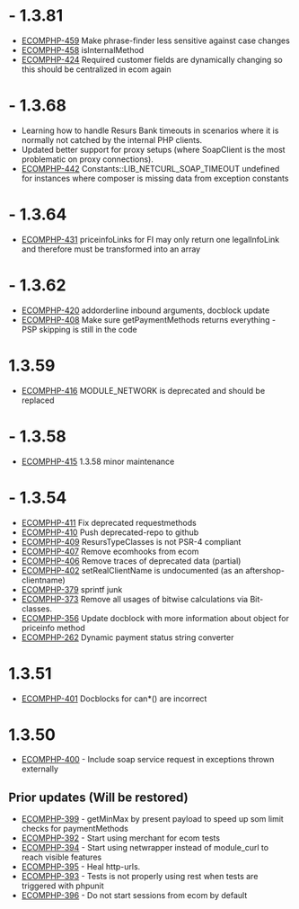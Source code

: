 # - 1.3.81

* [ECOMPHP-459](https://resursbankplugins.atlassian.net/browse/ECOMPHP-459) Make phrase-finder less sensitive against case changes
* [ECOMPHP-458](https://resursbankplugins.atlassian.net/browse/ECOMPHP-458) isInternalMethod
* [ECOMPHP-424](https://resursbankplugins.atlassian.net/browse/ECOMPHP-424) Required customer fields are dynamically changing so this should be centralized in ecom again

# - 1.3.68

* Learning how to handle Resurs Bank timeouts in scenarios where it is normally not catched by the internal PHP clients.
* Updated better support for proxy setups (where SoapClient is the most problematic on proxy connections).
* [ECOMPHP-442](https://resursbankplugins.atlassian.net/browse/ECOMPHP-442) Constants::LIB_NETCURL_SOAP_TIMEOUT undefined for instances where composer is missing data from exception constants

# - 1.3.64

* [ECOMPHP-431](https://resursbankplugins.atlassian.net/browse/ECOMPHP-431) priceinfoLinks for FI may only return one legalInfoLink and therefore must be transformed into an array

# - 1.3.62

* [ECOMPHP-420](https://resursbankplugins.atlassian.net/browse/ECOMPHP-420) addorderline inbound arguments, docblock update
* [ECOMPHP-408](https://resursbankplugins.atlassian.net/browse/ECOMPHP-408) Make sure getPaymentMethods returns everything - PSP skipping is still in the code

# 1.3.59

* [ECOMPHP-416](https://resursbankplugins.atlassian.net/browse/ECOMPHP-416) MODULE\_NETWORK is deprecated and should be replaced

# - 1.3.58

* [ECOMPHP-415](https://resursbankplugins.atlassian.net/browse/ECOMPHP-415) 1.3.58 minor maintenance

# - 1.3.54

* [ECOMPHP-411](https://resursbankplugins.atlassian.net/browse/ECOMPHP-411) Fix deprecated requestmethods
* [ECOMPHP-410](https://resursbankplugins.atlassian.net/browse/ECOMPHP-410) Push deprecated-repo to github
* [ECOMPHP-409](https://resursbankplugins.atlassian.net/browse/ECOMPHP-409) ResursTypeClasses is not PSR-4 compliant
* [ECOMPHP-407](https://resursbankplugins.atlassian.net/browse/ECOMPHP-407) Remove ecomhooks from ecom
* [ECOMPHP-406](https://resursbankplugins.atlassian.net/browse/ECOMPHP-406) Remove traces of deprecated data \(partial\)
* [ECOMPHP-402](https://resursbankplugins.atlassian.net/browse/ECOMPHP-402) setRealClientName is undocumented \(as an aftershop-clientname\)
* [ECOMPHP-379](https://resursbankplugins.atlassian.net/browse/ECOMPHP-379) sprintf junk
* [ECOMPHP-373](https://resursbankplugins.atlassian.net/browse/ECOMPHP-373) Remove all usages of bitwise calculations via Bit-classes.
* [ECOMPHP-356](https://resursbankplugins.atlassian.net/browse/ECOMPHP-356) Update docblock with more information about object for priceinfo method
* [ECOMPHP-262](https://resursbankplugins.atlassian.net/browse/ECOMPHP-262) Dynamic payment status string converter

# 1.3.51

* [ECOMPHP-401](https://resursbankplugins.atlassian.net/browse/ECOMPHP-401) Docblocks for can\*\(\) are incorrect

# 1.3.50

* [ECOMPHP-400](https://resursbankplugins.atlassian.net/browse/ECOMPHP-400) - Include soap service request in exceptions thrown externally 

## Prior updates (Will be restored)

* [ECOMPHP-399](https://resursbankplugins.atlassian.net/browse/ECOMPHP-399) - getMinMax by present payload to speed up som limit checks for paymentMethods
* [ECOMPHP-392](https://resursbankplugins.atlassian.net/browse/ECOMPHP-392) - Start using merchant for ecom tests
* [ECOMPHP-394](https://resursbankplugins.atlassian.net/browse/ECOMPHP-394) - Start using netwrapper instead of module_curl to reach visible features
* [ECOMPHP-395](https://resursbankplugins.atlassian.net/browse/ECOMPHP-395) - Heal http-urls.
* [ECOMPHP-393](https://resursbankplugins.atlassian.net/browse/ECOMPHP-393) - Tests is not properly using rest when tests are triggered with phpunit
* [ECOMPHP-396](https://resursbankplugins.atlassian.net/browse/ECOMPHP-396) - Do not start sessions from ecom by default
